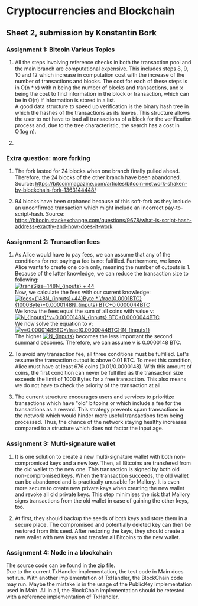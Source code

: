 # Cryptocurrencies and Blockchain
## Sheet 2, submission by Konstantin Bork

### Assignment 1: Bitcoin Various Topics
1. All the steps involving reference checks in both the transaction pool and the main branch are computational expensive.
This includes steps 8, 9, 10 and 12 which increase in computation cost with the increase of the number of transactions
and blocks. The cost for each of these steps is in O(n * x) with n being the number of blocks and transactions, and
x being the cost to find information in the block or transaction, which can be in O(n) if information is stored in a list.  
A good data structure to speed up verification is the binary hash tree in which the hashes of the transactions as its leaves.
This structure allows the user to not have to load all transactions of a block for the verification process and, due to the
tree characteristic, the search has a cost in O(log n).

2.

### Extra question: more forking
1. The fork lasted for 24 blocks when one branch finally pulled ahead. Therefore, the 24 blocks of the other branch have
been abandoned. Source: https://bitcoinmagazine.com/articles/bitcoin-network-shaken-by-blockchain-fork-1363144448/

2. 94 blocks have been orphaned because of this soft-fork as they include an unconfirmed transaction which might include
an incorrect pay-to-script-hash. Source: https://bitcoin.stackexchange.com/questions/9678/what-is-script-hash-address-exactly-and-how-does-it-work

### Assignment 2: Transaction fees
1. As Alice would have to pay fees, we can assume that any of the conditions for not paying a fee is not fulfilled. Furthermore,
we know Alice wants to create one coin only, meaning the number of outputs is 1. Because of the latter knowledge, we can
reduce the transaction size to following:  
<a href="https://www.codecogs.com/eqnedit.php?latex=\inline&space;transSize=148N_{inputs}&space;&plus;&space;44" target="_blank"><img src="https://latex.codecogs.com/gif.latex?\inline&space;transSize=148N_{inputs}&space;&plus;&space;44" title="transSize=148N_{inputs} + 44" /></a>  
Now, we calculate the fees with our current knowledge:  
<a href="https://www.codecogs.com/eqnedit.php?latex=\inline&space;fees=(148N_{inputs}&plus;44)Byte&space;*&space;\frac{0.0001BTC}{1000Byte}=0.0000148N_{inputs}&space;BTC&plus;0.0000044BTC" target="_blank"><img src="https://latex.codecogs.com/gif.latex?\inline&space;fees=(148N_{inputs}&plus;44)Byte&space;*&space;\frac{0.0001BTC}{1000Byte}=0.0000148N_{inputs}&space;BTC&plus;0.0000044BTC" title="fees=(148N_{inputs}+44)Byte * \frac{0.0001BTC}{1000Byte}=0.0000148N_{inputs} BTC+0.0000044BTC" /></a>  
We know the fees equal the sum of all coins with value v:  
<a href="https://www.codecogs.com/eqnedit.php?latex=\inline&space;N_{inputs}*v=0.0000148N_{inputs}&space;BTC&plus;0.0000044BTC" target="_blank"><img src="https://latex.codecogs.com/gif.latex?\inline&space;N_{inputs}*v=0.0000148N_{inputs}&space;BTC&plus;0.0000044BTC" title="N_{inputs}*v=0.0000148N_{inputs} BTC+0.0000044BTC" /></a>  
We now solve the equation to v:  
<a href="https://www.codecogs.com/eqnedit.php?latex=\inline&space;v=0.0000148BTC&plus;\frac{0.0000044BTC}{N_{inputs}}" target="_blank"><img src="https://latex.codecogs.com/gif.latex?\inline&space;v=0.0000148BTC&plus;\frac{0.0000044BTC}{N_{inputs}}" title="v=0.0000148BTC+\frac{0.0000044BTC}{N_{inputs}}" /></a>  
The higher <a href="https://www.codecogs.com/eqnedit.php?latex=\inline&space;N_{inputs}" target="_blank"><img src="https://latex.codecogs.com/gif.latex?\inline&space;N_{inputs}" title="N_{inputs}" /></a>
becomes the less important the second summand becomes. Therefore, we can assume v is 0.0000148 BTC.

2. To avoid any transaction fee, all three conditions must be fulfilled. Let's assume the transaction output is above 0.01 BTC.
To meet this condition, Alice must have at least 676 coins (0.01/0.0000148). With this amount of coins, the first condition
can never be fulfilled as the transaction size exceeds the limit of 1000 Bytes for a free transaction. This also means we
do not have to check the priority of the transaction at all.

3. The current structure encourages users and services to prioritize transactions which have "old" bitcoins or which include
a fee for the transactions as a reward. This strategy prevents spam transactions in the network which would hinder more
useful transactions from being processed. Thus, the chance of the network staying healthy increases compared to a structure
which does not factor the input age.

### Assignment 3: Multi-signature wallet
1. It is one solution to create a new multi-signature wallet with both non-compromised keys and a new key. Then, all Bitcoins
are transfered from the old wallet to the new one. This transaction is signed by both old non-compromised keys. When the
transaction succeeds, the old wallet can be abandoned and is practically unusable for Mallory.
It is even more secure to create new private keys when creating the new wallet and revoke all old private keys. This
step minimises the risk that Mallory signs transactions from the old wallet in case of gaining the other keys, too.

2. At first, they should backup the seeds of both keys and store them in a secure place. The compromised and potentially
deleted key can then be restored from this seed. After restoring the keys, they should create a new wallet with new keys
and transfer all Bitcoins to the new wallet.

### Assignment 4: Node in a blockchain
The source code can be found in the zip file.  
Due to the current TxHandler implementation, the test code in Main does not run. With another implementation of TxHandler,
the BlockChain code may run. Maybe the mistake is in the usage of the PublicKey implementation used in Main. All in all,
the BlockChain implementation should be retested with a reference implementation of TxHandler.